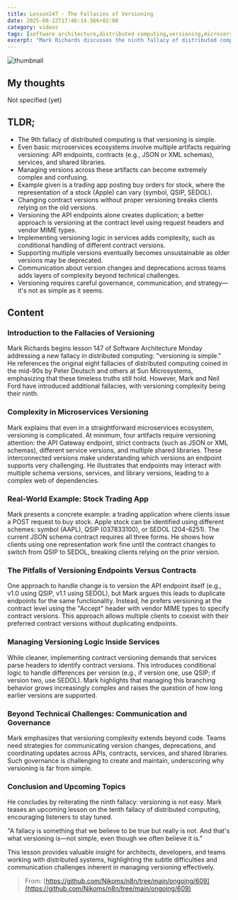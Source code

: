 ```yaml
---
title: Lesson147 - The Fallacies of Versioning
date: 2025-08-22T17:46:14.566+02:00
category: videos
tags: [software architecture,distributed computing,versioning,microservices,APIs,contract versioning,software development,software engineering]
excerpt: "Mark Richards discusses the ninth fallacy of distributed computing: that versioning is simple. He explores the complexities of versioning microservices, API contracts, and shared libraries, illustrated with a trading app example, and emphasizes the technical and communication challenges involved."
---
```


![thumbnail](https://i.ytimg.com/vi/pVgCRKkuWzk/maxresdefault.jpg)

## My thoughts

Not specified (yet)

## TLDR;
- The 9th fallacy of distributed computing is that versioning is simple.
- Even basic microservices ecosystems involve multiple artifacts requiring versioning: API endpoints, contracts (e.g., JSON or XML schemas), services, and shared libraries.
- Managing versions across these artifacts can become extremely complex and confusing.
- Example given is a trading app posting buy orders for stock, where the representation of a stock (Apple) can vary (symbol, QSIP, SEDOL).
- Changing contract versions without proper versioning breaks clients relying on the old versions.
- Versioning the API endpoints alone creates duplication; a better approach is versioning at the contract level using request headers and vendor MIME types.
- Implementing versioning logic in services adds complexity, such as conditional handling of different contract versions.
- Supporting multiple versions eventually becomes unsustainable as older versions may be deprecated.
- Communication about version changes and deprecations across teams adds layers of complexity beyond technical challenges.
- Versioning requires careful governance, communication, and strategy—it's not as simple as it seems.



## Content

### Introduction to the Fallacies of Versioning
Mark Richards begins lesson 147 of Software Architecture Monday addressing a new fallacy in distributed computing: "versioning is simple." He references the original eight fallacies of distributed computing coined in the mid-90s by Peter Deutsch and others at Sun Microsystems, emphasizing that these timeless truths still hold. However, Mark and Neil Ford have introduced additional fallacies, with versioning complexity being their ninth.

### Complexity in Microservices Versioning
Mark explains that even in a straightforward microservices ecosystem, versioning is complicated. At minimum, four artifacts require versioning attention: the API Gateway endpoint, strict contracts (such as JSON or XML schemas), different service versions, and multiple shared libraries. These interconnected versions make understanding which versions an endpoint supports very challenging. He illustrates that endpoints may interact with multiple schema versions, services, and library versions, leading to a complex web of dependencies.

### Real-World Example: Stock Trading App
Mark presents a concrete example: a trading application where clients issue a POST request to buy stock. Apple stock can be identified using different schemes: symbol (AAPL), QSIP (037833100), or SEDOL (204-6251). The current JSON schema contract requires all three forms. He shows how clients using one representation work fine until the contract changes to switch from QSIP to SEDOL, breaking clients relying on the prior version.

### The Pitfalls of Versioning Endpoints Versus Contracts
One approach to handle change is to version the API endpoint itself (e.g., v1.0 using QSIP, v1.1 using SEDOL), but Mark argues this leads to duplicate endpoints for the same functionality. Instead, he prefers versioning at the contract level using the "Accept" header with vendor MIME types to specify contract versions. This approach allows multiple clients to coexist with their preferred contract versions without duplicating endpoints.

### Managing Versioning Logic Inside Services
While cleaner, implementing contract versioning demands that services parse headers to identify contract versions. This introduces conditional logic to handle differences per version (e.g., if version one, use QSIP; if version two, use SEDOL). Mark highlights that managing this branching behavior grows increasingly complex and raises the question of how long earlier versions are supported.

### Beyond Technical Challenges: Communication and Governance
Mark emphasizes that versioning complexity extends beyond code. Teams need strategies for communicating version changes, deprecations, and coordinating updates across APIs, contracts, services, and shared libraries. Such governance is challenging to create and maintain, underscoring why versioning is far from simple.

### Conclusion and Upcoming Topics
He concludes by reiterating the ninth fallacy: versioning is not easy. Mark teases an upcoming lesson on the tenth fallacy of distributed computing, encouraging listeners to stay tuned.

"A fallacy is something that we believe to be true but really is not. And that's what versioning is—not simple, even though we often believe it is."

This lesson provides valuable insight for architects, developers, and teams working with distributed systems, highlighting the subtle difficulties and communication challenges inherent in managing versioning effectively.




> From: [https://github.com/Nikoms/n8n/tree/main/ongoing/609](https://github.com/Nikoms/n8n/tree/main/ongoing/609)
